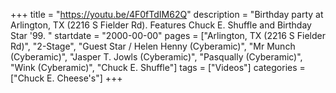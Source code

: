 +++
title = "https://youtu.be/4F0fTdIM62Q"
description = "Birthday party at Arlington, TX (2216 S Fielder Rd). Features Chuck E. Shuffle and Birthday Star '99. "
startdate = "2000-00-00"
pages = ["Arlington, TX (2216 S Fielder Rd)", "2-Stage", "Guest Star / Helen Henny (Cyberamic)", "Mr Munch (Cyberamic)", "Jasper T. Jowls (Cyberamic)", "Pasqually (Cyberamic)", "Wink (Cyberamic)", "Chuck E. Shuffle"]
tags = ["Videos"]
categories = ["Chuck E. Cheese's"]
+++
